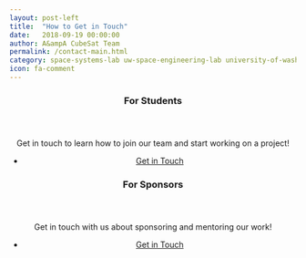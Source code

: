 ```yaml
---
layout: post-left
title:  "How to Get in Touch"
date:   2018-09-19 00:00:00
author: A&ampA CubeSat Team
permalink: /contact-main.html
category: space-systems-lab uw-space-engineering-lab university-of-washington-space uw-space sponsor-uw students contact
icon: fa-comment
---
```

<section class="wrapper style4">
	<div class="row">
		<div class="6u">
			<center>
				<header> <h3> For Students </h3></header>
				Get in touch to learn how to join our team and start working on a project!
				<footer>
					<ul class="buttons">
						<li><a href="/contact-students.html" class="button special">Get in Touch</a></li>
					</ul>
				</footer>
			</center>
		</div>
		<div class="6u">
			<center>
				<header> <h3> For Sponsors </h3></header>
				Get in touch with us about sponsoring and mentoring our work!
				<footer>
					<ul class="buttons">
						<li><a href="/contact-sponsor.html" class="button special">Get in Touch</a></li>
					</ul>
				</footer>
			</center>
		</div>
	</div>
</section>


